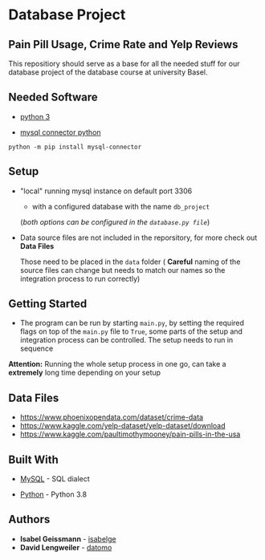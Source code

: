 # Database Project
## Pain Pill Usage, Crime Rate and Yelp Reviews

This repositiory should serve as a base for all the needed stuff for our database project of the database course
at university Basel.


## Needed Software

* [python 3](https://www.python.org/)

* [mysql connector python](https://www.mysql.com/products/connector/)
```
python -m pip install mysql-connector
```


## Setup

* "local" running mysql instance on default port 3306 

  * with a configured database with the name ```db_project```
  
  (*both options can be configured in the ```database.py file```*)
  
* Data source files are not included in the reporsitory, for more check out **Data Files**
  
  Those need to be placed in the ```data``` folder ( **Careful** naming of the source files can change but needs to match our names so the integration process to run correctly)
  
## Getting Started
* The program can be run by starting ```main.py```, by setting the required flags on top of 
the ```main.py``` file to ```True```, some parts of the setup and integration process can be controlled.
The setup needs to run in sequence 

**Attention:** Running the whole setup process in one go, can take a **extremely** long time depending on your setup 

## Data Files

- https://www.phoenixopendata.com/dataset/crime-data
- https://www.kaggle.com/yelp-dataset/yelp-dataset/download
- https://www.kaggle.com/paultimothymooney/pain-pills-in-the-usa

## Built With

* [MySQL](https://www.mysql.com/) - SQL dialect

* [Python](https://www.python.org/) - Python 3.8


## Authors

* **Isabel Geissmann**  - [isabelge](https://github.com/isabelge)
* **David Lengweiler**  - [datomo](https://github.com/datomo)





